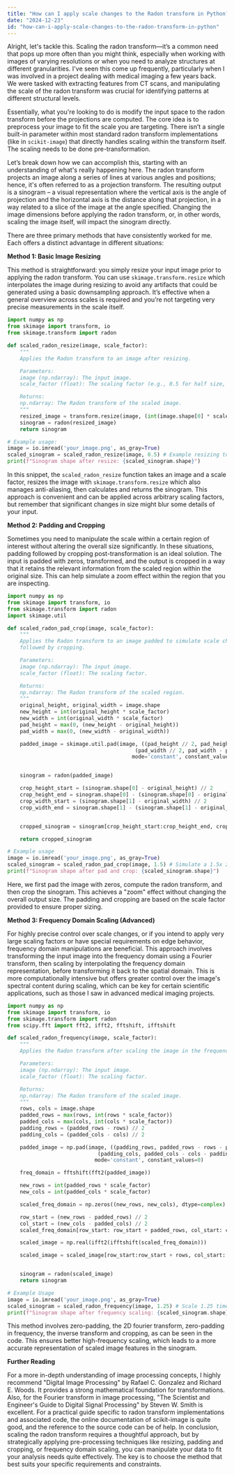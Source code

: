 ```yaml
---
title: "How can I apply scale changes to the Radon transform in Python?"
date: "2024-12-23"
id: "how-can-i-apply-scale-changes-to-the-radon-transform-in-python"
---
```


Alright, let's tackle this. Scaling the radon transform—it’s a common need that pops up more often than you might think, especially when working with images of varying resolutions or when you need to analyze structures at different granularities. I've seen this come up frequently, particularly when I was involved in a project dealing with medical imaging a few years back. We were tasked with extracting features from CT scans, and manipulating the scale of the radon transform was crucial for identifying patterns at different structural levels.

Essentially, what you're looking to do is modify the input space to the radon transform before the projections are computed. The core idea is to preprocess your image to fit the scale you are targeting. There isn’t a single built-in parameter within most standard radon transform implementations (like in `scikit-image`) that directly handles scaling within the transform itself. The scaling needs to be done pre-transformation.

Let’s break down how we can accomplish this, starting with an understanding of what's really happening here. The radon transform projects an image along a series of lines at various angles and positions; hence, it's often referred to as a projection transform. The resulting output is a sinogram – a visual representation where the vertical axis is the angle of projection and the horizontal axis is the distance along that projection, in a way related to a slice of the image at the angle specified. Changing the image dimensions before applying the radon transform, or, in other words, scaling the image itself, will impact the sinogram directly.

There are three primary methods that have consistently worked for me. Each offers a distinct advantage in different situations:

**Method 1: Basic Image Resizing**

This method is straightforward: you simply resize your input image prior to applying the radon transform. You can use `skimage.transform.resize` which interpolates the image during resizing to avoid any artifacts that could be generated using a basic downsampling approach. It’s effective when a general overview across scales is required and you’re not targeting very precise measurements in the scale itself.

```python
import numpy as np
from skimage import transform, io
from skimage.transform import radon

def scaled_radon_resize(image, scale_factor):
    """
    Applies the Radon transform to an image after resizing.

    Parameters:
    image (np.ndarray): The input image.
    scale_factor (float): The scaling factor (e.g., 0.5 for half size, 2 for double size).

    Returns:
    np.ndarray: The Radon transform of the scaled image.
    """
    resized_image = transform.resize(image, (int(image.shape[0] * scale_factor), int(image.shape[1] * scale_factor)), anti_aliasing=True)
    sinogram = radon(resized_image)
    return sinogram

# Example usage:
image = io.imread('your_image.png', as_gray=True)
scaled_sinogram = scaled_radon_resize(image, 0.5) # Example resizing to half the size
print(f"Sinogram shape after resize: {scaled_sinogram.shape}")
```
In this snippet, the `scaled_radon_resize` function takes an image and a scale factor, resizes the image with `skimage.transform.resize` which also manages anti-aliasing, then calculates and returns the sinogram. This approach is convenient and can be applied across arbitrary scaling factors, but remember that significant changes in size might blur some details of your input.

**Method 2: Padding and Cropping**

Sometimes you need to manipulate the scale within a certain region of interest without altering the overall size significantly. In these situations, padding followed by cropping post-transformation is an ideal solution. The input is padded with zeros, transformed, and the output is cropped in a way that it retains the relevant information from the scaled region within the original size. This can help simulate a zoom effect within the region that you are inspecting.

```python
import numpy as np
from skimage import transform, io
from skimage.transform import radon
import skimage.util

def scaled_radon_pad_crop(image, scale_factor):
    """
    Applies the Radon transform to an image padded to simulate scale change,
    followed by cropping.

    Parameters:
    image (np.ndarray): The input image.
    scale_factor (float): The scaling factor.

    Returns:
    np.ndarray: The Radon transform of the scaled region.
    """
    original_height, original_width = image.shape
    new_height = int(original_height * scale_factor)
    new_width = int(original_width * scale_factor)
    pad_height = max(0, (new_height - original_height))
    pad_width = max(0, (new_width - original_width))

    padded_image = skimage.util.pad(image, ((pad_height // 2, pad_height - pad_height // 2),
                                         (pad_width // 2, pad_width - pad_width // 2)),
                                        mode='constant', constant_values=0)


    sinogram = radon(padded_image)

    crop_height_start = (sinogram.shape[0] - original_height) // 2
    crop_height_end = sinogram.shape[0] - (sinogram.shape[0] - original_height - crop_height_start)
    crop_width_start = (sinogram.shape[1] - original_width) // 2
    crop_width_end = sinogram.shape[1] - (sinogram.shape[1] - original_width - crop_width_start)


    cropped_sinogram = sinogram[crop_height_start:crop_height_end, crop_width_start:crop_width_end]

    return cropped_sinogram

# Example usage
image = io.imread('your_image.png', as_gray=True)
scaled_sinogram = scaled_radon_pad_crop(image, 1.5) # Simulate a 1.5x zoom by padding
print(f"Sinogram shape after pad and crop: {scaled_sinogram.shape}")
```

Here, we first pad the image with zeros, compute the radon transform, and then crop the sinogram. This achieves a "zoom" effect without changing the overall output size. The padding and cropping are based on the scale factor provided to ensure proper sizing.

**Method 3: Frequency Domain Scaling (Advanced)**

For highly precise control over scale changes, or if you intend to apply very large scaling factors or have special requirements on edge behavior, frequency domain manipulations are beneficial. This approach involves transforming the input image into the frequency domain using a Fourier transform, then scaling by interpolating the frequency domain representation, before transforming it back to the spatial domain. This is more computationally intensive but offers greater control over the image's spectral content during scaling, which can be key for certain scientific applications, such as those I saw in advanced medical imaging projects.

```python
import numpy as np
from skimage import transform, io
from skimage.transform import radon
from scipy.fft import fft2, ifft2, fftshift, ifftshift

def scaled_radon_frequency(image, scale_factor):
    """
    Applies the Radon transform after scaling the image in the frequency domain.

    Parameters:
    image (np.ndarray): The input image.
    scale_factor (float): The scaling factor.

    Returns:
    np.ndarray: The Radon transform of the scaled image.
    """
    rows, cols = image.shape
    padded_rows = max(rows, int(rows * scale_factor))
    padded_cols = max(cols, int(cols * scale_factor))
    padding_rows = (padded_rows - rows) // 2
    padding_cols = (padded_cols - cols) // 2

    padded_image = np.pad(image, ((padding_rows, padded_rows - rows - padding_rows),
                             (padding_cols, padded_cols - cols - padding_cols)),
                            mode='constant', constant_values=0)

    freq_domain = fftshift(fft2(padded_image))

    new_rows = int(padded_rows * scale_factor)
    new_cols = int(padded_cols * scale_factor)

    scaled_freq_domain = np.zeros((new_rows, new_cols), dtype=complex)

    row_start = (new_rows - padded_rows) // 2
    col_start = (new_cols - padded_cols) // 2
    scaled_freq_domain[row_start: row_start + padded_rows, col_start: col_start+ padded_cols] = freq_domain

    scaled_image = np.real(ifft2(ifftshift(scaled_freq_domain)))

    scaled_image = scaled_image[row_start:row_start + rows, col_start: col_start+ cols]


    sinogram = radon(scaled_image)
    return sinogram

# Example Usage
image = io.imread('your_image.png', as_gray=True)
scaled_sinogram = scaled_radon_frequency(image, 1.25) # Scale 1.25 times in frequency domain
print(f"Sinogram shape after frequency scaling: {scaled_sinogram.shape}")

```

This method involves zero-padding, the 2D fourier transform, zero-padding in frequency, the inverse transform and cropping, as can be seen in the code. This ensures better high-frequency scaling, which leads to a more accurate representation of scaled image features in the sinogram.

**Further Reading**

For a more in-depth understanding of image processing concepts, I highly recommend "Digital Image Processing" by Rafael C. Gonzalez and Richard E. Woods. It provides a strong mathematical foundation for transformations. Also, for the Fourier transform in image processing, "The Scientist and Engineer's Guide to Digital Signal Processing" by Steven W. Smith is excellent. For a practical guide specific to radon transform implementations and associated code, the online documentation of scikit-image is quite good, and the reference to the source code can be of help.
In conclusion, scaling the radon transform requires a thoughtful approach, but by strategically applying pre-processing techniques like resizing, padding and cropping, or frequency domain scaling, you can manipulate your data to fit your analysis needs quite effectively. The key is to choose the method that best suits your specific requirements and constraints.
